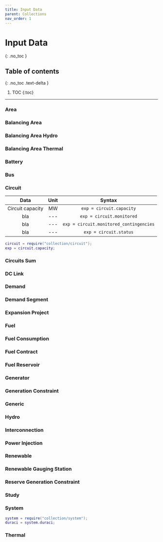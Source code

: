 ```yaml
---
title: Input Data
parent: Collections
nav_order: 1
---
```


# Input Data
{: .no_toc }

## Table of contents
{: .no_toc .text-delta }

1. TOC
{:toc}

---


### Area

### Balancing Area

### Balancing Area Hydro

### Balancing Area Thermal

### Battery

### Bus

### Circuit

| Data             | Unit | Syntax                                  |
|:----------------:|:----:|:---------------------------------------:|
| Circuit capacity | MW   | `exp = circuit.capacity`                |
|     bla          | ---  | `exp = circuit.monitored`               |
|     bla          | ---  | `exp = circuit.monitored_contingencies` |
|     bla          | ---  | `exp = circuit.status`                  |

``` lua
circuit = require("collection/circuit");
exp = circuit.capacity;
```

### Circuits Sum

### DC Link

### Demand

### Demand Segment

### Expansion Project

### Fuel

### Fuel Consumption

### Fuel Contract

### Fuel Reservoir

### Generator

### Generation Constraint

### Generic

### Hydro

### Interconnection

### Power Injection

### Renewable

### Renewable Gauging Station

### Reserve Generation Constraint

### Study

### System

``` lua
system = require("collection/system");
duraci = system.duraci;
```

### Thermal



